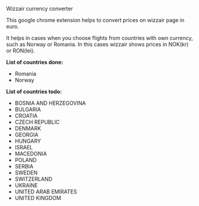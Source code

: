 Wizzair currency converter

This google chrome extension helps to convert prices on wizzair page in euro.  

It helps in cases when you choose flights from countries with own currency, 
such as Norway or Romania.
In this cases wizzair shows prices in NOK(kr) or RON(lei).

<b>List of countries done:</b>
<ul>
<li>Romania
<li>Norway
</ul>

<b>List of countries todo:</b>
<ul>
<li>BOSNIA AND HERZEGOVINA
<li>BULGARIA
<li>CROATIA
<li>CZECH REPUBLIC
<li>DENMARK
<li>GEORGIA
<li>HUNGARY
<li>ISRAEL
<li>MACEDONIA
<li>POLAND
<li>SERBIA
<li>SWEDEN
<li>SWITZERLAND
<li>UKRAINE
<li>UNITED ARAB EMIRATES
<li>UNITED KINGDOM
</ul>
